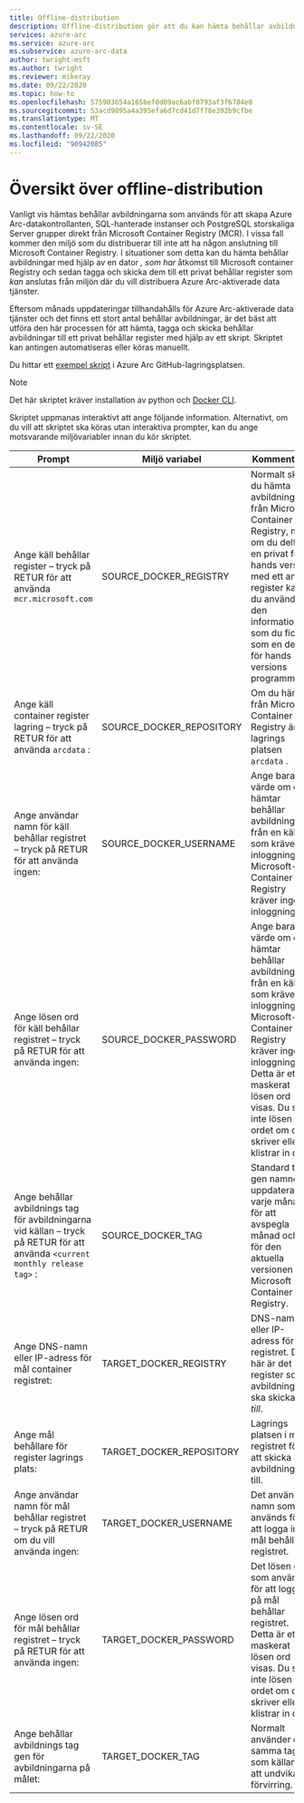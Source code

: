 ```yaml
---
title: Offline-distribution
description: Offline-distribution gör att du kan hämta behållar avbildningar från ett privat behållar register i stället för att hämta från Microsoft Container Registry.
services: azure-arc
ms.service: azure-arc
ms.subservice: azure-arc-data
author: twright-msft
ms.author: twright
ms.reviewer: mikeray
ms.date: 09/22/2020
ms.topic: how-to
ms.openlocfilehash: 575903654a165bef0d09ac6abf0793af3f6784e8
ms.sourcegitcommit: 53acd9895a4a395efa6d7cd41d7f78e392b9cfbe
ms.translationtype: MT
ms.contentlocale: sv-SE
ms.lasthandoff: 09/22/2020
ms.locfileid: "90942085"
---
```

# <a name="offline-deployment-overview"></a>Översikt över offline-distribution

Vanligt vis hämtas behållar avbildningarna som används för att skapa Azure Arc-datakontrollanten, SQL-hanterade instanser och PostgreSQL storskaliga Server grupper direkt från Microsoft Container Registry (MCR). I vissa fall kommer den miljö som du distribuerar till inte att ha någon anslutning till Microsoft Container Registry.  I situationer som detta kan du hämta behållar avbildningar med hjälp av en dator _, som har_ åtkomst till Microsoft container Registry och sedan tagga och skicka dem till ett privat behållar register som _kan_ anslutas från miljön där du vill distribuera Azure Arc-aktiverade data tjänster.

Eftersom månads uppdateringar tillhandahålls för Azure Arc-aktiverade data tjänster och det finns ett stort antal behållar avbildningar, är det bäst att utföra den här processen för att hämta, tagga och skicka behållar avbildningar till ett privat behållar register med hjälp av ett skript.  Skriptet kan antingen automatiseras eller köras manuellt.

Du hittar ett [exempel skript](https://raw.githubusercontent.com/microsoft/azure_arc/master/arc_data_services/deploy/scripts/pull-and-push-arc-data-services-images-to-private-registry.py) i Azure Arc GitHub-lagringsplatsen.

> [!NOTE]
> Det här skriptet kräver installation av python och [Docker CLI](https://docs.docker.com/install/).

Skriptet uppmanas interaktivt att ange följande information.  Alternativt, om du vill att skriptet ska köras utan interaktiva prompter, kan du ange motsvarande miljövariabler innan du kör skriptet.

|Prompt|Miljö variabel|Kommentarer|
|---|---|---|
|Ange käll behållar register – tryck på RETUR för att använda `mcr.microsoft.com`|SOURCE_DOCKER_REGISTRY|Normalt skulle du hämta avbildningarna från Microsoft Container Registry, men om du deltar i en privat för hands version med ett annat register kan du använda den information som du fick som en del av för hands versions programmet.|
|Ange käll container register lagring – tryck på RETUR för att använda `arcdata` :|SOURCE_DOCKER_REPOSITORY|Om du hämtar från Microsoft Container Registry är lagrings platsen `arcdata` .|
|Ange användar namn för käll behållar registret – tryck på RETUR för att använda ingen:|SOURCE_DOCKER_USERNAME|Ange bara ett värde om du hämtar behållar avbildningar från en källa som kräver inloggning.  Microsoft-Container Registry kräver ingen inloggning.|
|Ange lösen ord för käll behållar registret – tryck på RETUR för att använda ingen:|SOURCE_DOCKER_PASSWORD|Ange bara ett värde om du hämtar behållar avbildningar från en källa som kräver inloggning.  Microsoft-Container Registry kräver ingen inloggning. Detta är ett maskerat lösen ord visas.  Du ser inte lösen ordet om du skriver eller klistrar in det i.|
|Ange behållar avbildnings tag för avbildningarna vid källan – tryck på RETUR för att använda `<current monthly release tag>` :|SOURCE_DOCKER_TAG|Standard tag gen namnet uppdateras varje månad för att avspegla månad och år för den aktuella versionen på Microsoft Container Registry.|
|Ange DNS-namn eller IP-adress för mål container registret:|TARGET_DOCKER_REGISTRY|DNS-namn eller IP-adress för mål registret.  Det här är det register som avbildningarna ska skickas _till_.|
|Ange mål behållare för register lagrings plats:|TARGET_DOCKER_REPOSITORY|Lagrings platsen i mål registret för att skicka avbildningarna till.|
|Ange användar namn för mål behållar registret – tryck på RETUR om du vill använda ingen:|TARGET_DOCKER_USERNAME|Det användar namn som används för att logga in på mål behållar registret.|
|Ange lösen ord för mål behållar registret – tryck på RETUR för att använda ingen:|TARGET_DOCKER_PASSWORD|Det lösen ord som används för att logga in på mål behållar registret. Detta är ett maskerat lösen ord visas.  Du ser inte lösen ordet om du skriver eller klistrar in det i.|
|Ange behållar avbildnings tag gen för avbildningarna på målet:|TARGET_DOCKER_TAG|Normalt använder du samma tagg som källan för att undvika förvirring.|